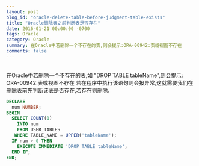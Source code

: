 ```yaml
---
layout: post
blog_id: "oracle-delete-table-before-judgment-table-exists"
title: "Oracle删除表之前判断表是否存在"
date: 2016-01-21 00:00:00 -0700
tags: Oracle
category: Oracle
summary: 在Oracle中若删除一个不存在的表,则会提示:ORA-00942:表或视图不存在
comments: false
---
```

<br>
在Oracle中若删除一个不存在的表,如 "DROP TABLE tableName",则会提示:
ORA-00942:表或视图不存在
若在程序中执行该语句则会报异常,这就需要我们在删除表前先判断该表是否存在,若存在则删除. 

```sql
DECLARE
  num NUMBER;
BEGIN
  SELECT COUNT(1)
    INTO num
    FROM USER_TABLES
   WHERE TABLE_NAME = UPPER('tableName');
  IF num > 0 THEN
    EXECUTE IMMEDIATE 'DROP TABLE tableName';
  END IF;
END;
```

<br>